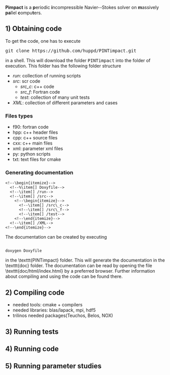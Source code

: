 **Pimpact** is a <b>p</b>eriodic <b>i</b>ncompressible Navier--Stokes solver on
<b>m</b>assively <b>pa</b>llel <b>c</b>ompu<b>t</b>ers.


## 1) Obtaining code

To get the code, one has to execute

<tt>
git clone https://github.com/huppd/PINTimpact.git
</tt>

in a shell.
This will download the folder <tt>PINTimpact</tt> into the folder of execution.
This folder has the following folder structure

- *run*: collection of running scripts
- *src*: scr code
  - *src_c*: c++ code 
  - *src_f*: Fortran code
  - *test*: collection of many unit tests
- *XML*: collection of different parameters and cases

### Files types
 - f90: fortran code
 - hpp: c++ header files
 - cpp: c++ source files
 - cxx: c++ main files
 - xml: parameter xml files
 - py: python scripts
 - txt: text files for cmake

### Generating documentation
<!--\vspace{-0.25cm}-->
<!--\texttt{\begin{itemize} -->
  <!--\item[] /PINTimpact-->
    <!--\begin{itemize}-->
      <!--%\item[] Doxyfile-->
      <!--\item[] /run-->
      <!--\item[] /src-->
        <!--\begin{itemize}-->
          <!--\item[] /src\_c-->
          <!--\item[] /src\_f-->
          <!--\item[] /test-->
        <!--\end{itemize}-->
      <!--\item[] /XML-->
    <!--\end{itemize}-->
<!--\end{itemize}-->
<!--\vspace{-0.25cm}-->
<!--}-->
<!--%The \texttt{Doxyfile} contains instruction to generate the documentation, explaine-->
<!--%later.-->
<!--The \texttt{run} folder contains various python scripts, that can start multiple jobs-->
<!--and create folder hierarchies for parameter studies or scaling tests.-->
<!--The \texttt{src} folder contains three subfolders, \texttt{src\_c} for the-->
<!--\cpp{} part of the code,-->
<!--\texttt{src\_f} for the \fortran{} part of the code, and \texttt{test} for the unit-tests.-->
<!--The \texttt{XML} folder contains various \texttt{xml} parameter files.-->
<!--These are used to set up the parameters and problems for the \textsc{Pimpact} solver.-->

The documentation can be created by executing

<code>
doxygen Doxyfile
</code>

in the \texttt{PINTimpact} folder.
This will generate the documentation in the \texttt{doc} folder.
The documentation can be read by opening the file \texttt{doc/html/index.html} by a
preferred browser.
Further information about compiling and using the code can be found there.



## 2) Compiling code

 - needed tools: cmake + compilers
 - needed libraries: blas/lapack, mpi, hdf5
 - trilinos needed packages(Teuchos, Belos, NOX)

## 3) Running tests 

## 4) Running code

## 5) Running parameter studies
